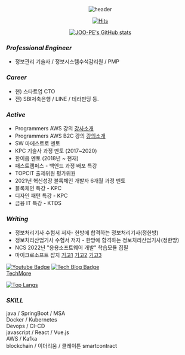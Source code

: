 
<div align=center>
  
  ![header](https://capsule-render.vercel.app/api?type=waving&color=gradient&height=100&section=header&text=joo-pe&fontSize=60)
      
[![Hits](https://hits.seeyoufarm.com/api/count/incr/badge.svg?url=https%3A%2F%2Fgithub.com%2Fgjbae1212%2Fhit-counter&count_bg=%2379C83D&title_bg=%23555555&icon=&icon_color=%23E7E7E7&title=hits&edge_flat=false)](https://hits.seeyoufarm.com)

[![JOO-PE's GitHub stats](https://github-readme-stats.vercel.app/api?username=joo-pe)](https://github.com/anuraghazra/github-readme-stats)

  
</div>

### *Professional Engineer*

- 정보관리 기술사 / 정보시스템수석감리원 / PMP 

### *Career*

- 현) 스타트업 CTO <br>
- 전) SBI저축은행 / LINE / 테라펀딩 등.

### *Active*

- Programmers AWS 강의 [강사소개](https://programmers.co.kr/learn/courses/13478)<br> 
- Programmers AWS B2C 강의 [강의소개](https://school.programmers.co.kr/learn/courses/16113/16113-spring-%EA%B0%9C%EB%B0%9C%EC%9E%90%EB%A5%BC-%EC%9C%84%ED%95%9C-%ED%81%B4%EB%9D%BC%EC%9A%B0%EB%93%9C-%EC%9E%85%EB%AC%B8-with-%ED%94%84%EB%A1%9C%EA%B7%B8%EB%9E%98%EB%A8%B8%EC%8A%A4)<br>
- SW 마에스트로 멘토 <br>
- KPC 기술사 과정 멘토 (2017~2020) <br>
- 한이음 멘토 (2018년 ~ 현재) <br>
- 패스트캠퍼스 - 백엔드 과정 배포 특강 <br>
- TOPCIT 출제위원 평가위원 <br>
- 2021년 혁신성장 블록체인 개발자 6개월 과정 멘토 <br>
- 블록체인 특강 - KPC <br>
- 디자인 패턴 특강 - KPC <br>
- 금융 IT 특강 - KTDS <br>

### *Writing*

- 정보처리기사 수험서 저자- 한방에 합격하는 정보처리기사(정한방) <br>
- 정보처리산업기사 수험서 저자 - 한방에 합격하는 정보처리산업기사(정한방) <br>
- NCS 2022년 "응용소프트웨어 개발" 학습모듈 집필 <br>
- 마이크로소프트 잡지 [기고1](https://books.google.co.kr/books?id=pj1gDwAAQBAJ&pg=PA84&lpg=PA84&dq=%EB%B0%95%EC%A3%BC%ED%98%95%EA%B8%B0%EC%88%A0%EC%82%AC&source=bl&ots=imutRpgpmK&sig=ACfU3U2oF2TeUHlIDNNa_aOBVM9mkE9qaQ&hl=ko&sa=X&ved=2ahUKEwiR9MTo69fuAhXTZt4KHRGjBT8Q6AEwCnoECAUQAg#v=onepage&q=%EB%B0%95%EC%A3%BC%ED%98%95%EA%B8%B0%EC%88%A0%EC%82%AC&f=false)
[기고2](https://books.google.co.kr/books?id=zh99DwAAQBAJ&pg=PA6&lpg=PA6&dq=%EB%B0%95%EC%A3%BC%ED%98%95%EA%B8%B0%EC%88%A0%EC%82%AC&source=bl&ots=m_Yj4Z-tV6&sig=ACfU3U1Kqr-9LiXdGRV-V6OCtJOVGCYwUw&hl=ko&sa=X&ved=2ahUKEwiR9MTo69fuAhXTZt4KHRGjBT8Q6AEwC3oECAYQAg#v=onepage&q=%EB%B0%95%EC%A3%BC%ED%98%95%EA%B8%B0%EC%88%A0%EC%82%AC&f=false)
[기고3](https://books.google.co.kr/books?id=0_JQDwAAQBAJ&pg=PA6&lpg=PA6&dq=%EB%B0%95%EC%A3%BC%ED%98%95%EA%B8%B0%EC%88%A0%EC%82%AC&source=bl&ots=PhNXijQAVl&sig=ACfU3U2Y9alFiFqXeW2nRAkOLKKPNK4uXQ&hl=ko&sa=X&ved=2ahUKEwj3kM_x7NfuAhXWP3AKHUdYADQ4FBDoATADegQIBBAC#v=onepage&q=%EB%B0%95%EC%A3%BC%ED%98%95%EA%B8%B0%EC%88%A0%EC%82%AC&f=false)


[![Youtube Badge](https://img.shields.io/badge/Youtube-ff0000?style=flat-square&logo=youtube&link=https://www.youtube.com/c/kyleschool)](https://www.youtube.com/channel/UCVc071q5Vp6D7s8W66bjxfg)  [![Tech Blog Badge](http://img.shields.io/badge/-Tech%20blog-black?style=flat-square&logo=github&link=https://joo-pe.github.io/)](https://joo-pe.github.io/) <br>
[TechMore](https://cafe.naver.com/techmoa)

[![Top Langs](https://github-readme-stats.vercel.app/api/top-langs/?username=joo-pe&layout=compact&exclude_repo=joo-pe.github.io)](https://github.com/joo-pe/github-readme-stats)

### *SKILL*

java / SpringBoot / MSA <br>
Docker / Kubernetes <br>
Devops / CI-CD <br>
javascript / React / Vue.js <br>
AWS / Kafka <br>
blockchain / 이더리움 / 클레이튼 smartcontract <br>

                 


